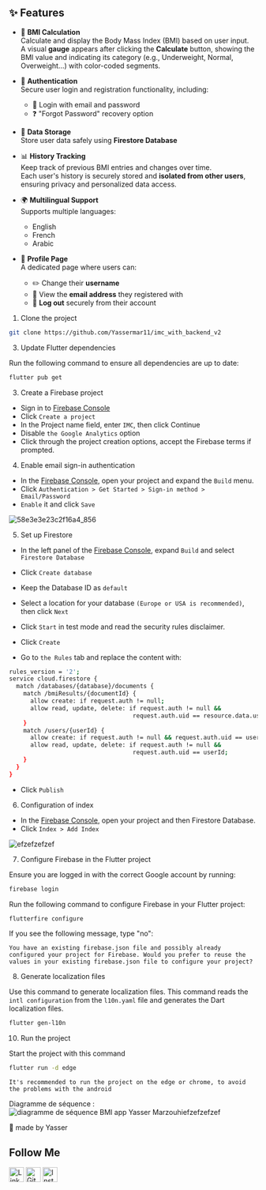 ## ✨ Features

- 🧮 **BMI Calculation**  
  Calculate and display the Body Mass Index (BMI) based on user input.  
  A visual **gauge** appears after clicking the **Calculate** button, showing the BMI value and indicating its category (e.g., Underweight, Normal, Overweight...) with color-coded segments.

- 🔐 **Authentication**  
  Secure user login and registration functionality, including:
  - 🔑 Login with email and password  
  - ❓ "Forgot Password" recovery option

- 💾 **Data Storage**  
  Store user data safely using **Firestore Database**

- 📊 **History Tracking**  
  Keep track of previous BMI entries and changes over time.  
  Each user's history is securely stored and **isolated from other users**, ensuring privacy and personalized data access.

- 🌍 **Multilingual Support**  
  Supports multiple languages:
  - English  
  - French  
  - Arabic

- 👤 **Profile Page**  
  A dedicated page where users can:
  - ✏️ Change their **username**
  - 📧 View the **email address** they registered with
  - 🚪 **Log out** securely from their account

1) Clone the project
```bash
git clone https://github.com/Yassermar11/imc_with_backend_v2
```

3) Update Flutter dependencies

Run the following command to ensure all dependencies are up to date:
```bash
flutter pub get
```

3) Create a Firebase project
 - Sign in to [Firebase Console](https://console.firebase.google.com/u/0/)
 - Click ```Create a project```
 - In the Project name field, enter ```IMC```, then click Continue
 - Disable ```the Google Analytics``` option
 - Click through the project creation options, accept the Firebase terms if prompted.

4) Enable email sign-in authentication
 - In the [Firebase Console](https://console.firebase.google.com/u/0/), open your project and expand the ```Build``` menu.
 - Click ```Authentication > Get Started > Sign-in method > Email/Password```
 - ```Enable``` it and click ```Save```

![58e3e3e23c2f16a4_856](https://github.com/user-attachments/assets/3acfc8f4-c92f-4fa6-b7c6-c1f2dbeb4d85)

5) Set up Firestore

 - In the left panel of the [Firebase Console](https://console.firebase.google.com/u/0/), expand ```Build``` and select ```Firestore Database```
 - Click ```Create database```
 - Keep the Database ID as ```default```
 - Select a location for your database ```(Europe or USA is recommended)```, then click ```Next```
 - Click ```Start``` in test mode and read the security rules disclaimer.
 - Click ```Create```

 - Go to ```the Rules``` tab and replace the content with:
```bash
rules_version = '2';
service cloud.firestore {
  match /databases/{database}/documents {
    match /bmiResults/{documentId} {
      allow create: if request.auth != null;
      allow read, update, delete: if request.auth != null && 
                                   request.auth.uid == resource.data.userId;
    }
    match /users/{userId} {
      allow create: if request.auth != null && request.auth.uid == userId;
      allow read, update, delete: if request.auth != null && 
                                   request.auth.uid == userId;
    }
  }
}
```
 - Click ```Publish```
6) Configuration of index
 - In the [Firebase Console](https://console.firebase.google.com/u/0/), open your project and then Firestore Database.
 - Click ```Index > Add Index```

![efzefzefzef](https://github.com/user-attachments/assets/57e40be7-08d5-44d5-a12d-f6f3c7cfe342)

7) Configure Firebase in the Flutter project

Ensure you are logged in with the correct Google account by running:
```bash
firebase login
```
Run the following command to configure Firebase in your Flutter project:
```bash 
flutterfire configure
```

If you see the following message, type "no":

```You have an existing firebase.json file and possibly already configured your project for Firebase. Would you prefer to reuse the values in your existing firebase.json file to configure your project?```

8) Generate localization files

Use this command to generate localization files. 
This command reads the ```intl configuration``` from the ```l10n.yaml``` file and generates the Dart localization files.
```bash
flutter gen-l10n
```

10) Run the project

Start the project with this command
```bash
flutter run -d edge
```
```It's recommended to run the project on the edge or chrome, to avoid the problems with the android```

Diagramme de séquence : 
![diagramme de séquence BMI app Yasser Marzouhi![efzefzefzef](https://github.com/user-attachments/assets/f6579e0f-a9f0-4c0d-8bf5-833f27062d7c)
](https://github.com/user-attachments/assets/4a3c2022-a171-4e88-be49-34616bcd9e92)

📌 made by Yasser

## Follow Me

<a href="https://linkedin.com/in/yasser-marzouhi-590a23260"><img src="https://upload.wikimedia.org/wikipedia/commons/thumb/c/ca/LinkedIn_logo_initials.png/960px-LinkedIn_logo_initials.png" width="30" height="30" alt="LinkedIn"></a>
<a href="https://github.com/Yassermar11"><img src="https://upload.wikimedia.org/wikipedia/commons/9/91/Octicons-mark-github.svg" width="30" height="30" alt="GitHub"></a>
<a href="https://www.instagram.com/its_yasser_33/"><img src="https://upload.wikimedia.org/wikipedia/commons/thumb/9/95/Instagram_logo_2022.svg/1200px-Instagram_logo_2022.svg.png" width="30" height="30" alt="Instagram"></a>


